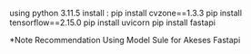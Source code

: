 using python 3.11.5
install :
pip install cvzone==1.3.3
pip install tensorflow==2.15.0
pip install uvicorn
pip install fastapi

*Note Recommendation Using Model Sule for Akeses Fastapi
